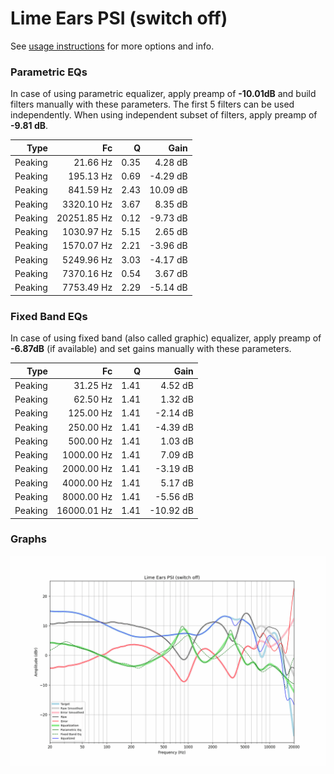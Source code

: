 # Lime Ears PSI (switch off)
See [usage instructions](https://github.com/jaakkopasanen/AutoEq#usage) for more options and info.

### Parametric EQs
In case of using parametric equalizer, apply preamp of **-10.01dB** and build filters manually
with these parameters. The first 5 filters can be used independently.
When using independent subset of filters, apply preamp of **-9.81 dB**.

| Type    | Fc          |    Q | Gain     |
|--------:|------------:|-----:|---------:|
| Peaking | 21.66 Hz    | 0.35 | 4.28 dB  |
| Peaking | 195.13 Hz   | 0.69 | -4.29 dB |
| Peaking | 841.59 Hz   | 2.43 | 10.09 dB |
| Peaking | 3320.10 Hz  | 3.67 | 8.35 dB  |
| Peaking | 20251.85 Hz | 0.12 | -9.73 dB |
| Peaking | 1030.97 Hz  | 5.15 | 2.65 dB  |
| Peaking | 1570.07 Hz  | 2.21 | -3.96 dB |
| Peaking | 5249.96 Hz  | 3.03 | -4.17 dB |
| Peaking | 7370.16 Hz  | 0.54 | 3.67 dB  |
| Peaking | 7753.49 Hz  | 2.29 | -5.14 dB |

### Fixed Band EQs
In case of using fixed band (also called graphic) equalizer, apply preamp of **-6.87dB**
(if available) and set gains manually with these parameters.

| Type    | Fc          |    Q | Gain      |
|--------:|------------:|-----:|----------:|
| Peaking | 31.25 Hz    | 1.41 | 4.52 dB   |
| Peaking | 62.50 Hz    | 1.41 | 1.32 dB   |
| Peaking | 125.00 Hz   | 1.41 | -2.14 dB  |
| Peaking | 250.00 Hz   | 1.41 | -4.39 dB  |
| Peaking | 500.00 Hz   | 1.41 | 1.03 dB   |
| Peaking | 1000.00 Hz  | 1.41 | 7.09 dB   |
| Peaking | 2000.00 Hz  | 1.41 | -3.19 dB  |
| Peaking | 4000.00 Hz  | 1.41 | 5.17 dB   |
| Peaking | 8000.00 Hz  | 1.41 | -5.56 dB  |
| Peaking | 16000.01 Hz | 1.41 | -10.92 dB |

### Graphs
![](./Lime%20Ears%20PSI%20(switch%20off).png)